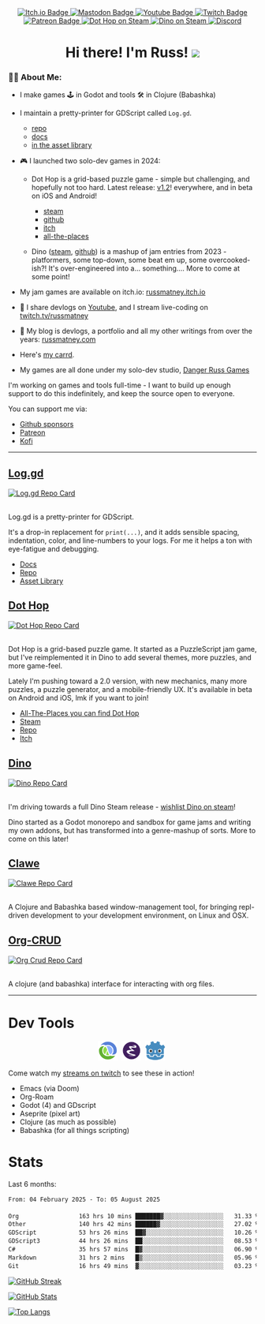 <link rel="stylesheet" href="https://cdn.jsdelivr.net/gh/devicons/devicon@latest/devicon.min.css">

<div id="header" align="center">
<div id="badges">
  <a href="https://russmatney.itch.io">
    <img src="https://img.shields.io/badge/Itch.io-red?style=for-the-badge&logo=itch.io&logoColor=white" alt="Itch.io Badge"/>
  </a>
  <a href="https://mastodon.gamedev.place/@russmatney">
    <img src="https://img.shields.io/badge/Mastodon-teal?style=for-the-badge&logo=mastodon&logoColor=white" alt="Mastodon Badge"/>
  </a>
  <a href="https://www.youtube.com/@russmatney">
    <img src="https://img.shields.io/badge/Youtube-red?style=for-the-badge&logo=youtube&logoColor=white" alt="Youtube Badge"/>
  </a>
  <a href="https://www.twitch.tv/russmatney">
    <img src="https://img.shields.io/badge/Twitch-purple?style=for-the-badge&logo=twitch&logoColor=white" alt="Twitch Badge"/>
  </a>
  <a href="https://www.patreon.com/russmatney">
    <img src="https://img.shields.io/badge/Patreon-red?style=for-the-badge&logo=patreon&logoColor=white" alt="Patreon Badge"/>
  </a>
  <a href="https://store.steampowered.com/app/2779710/Dot_Hop/">
    <img
    alt="Dot Hop on Steam"
    src="https://img.shields.io/badge/add%20to%20wishlist%20-%20?style=for-the-badge&logo=steam&label=Dot%20Hop&color=55abef" />
  </a>
  <a href="https://store.steampowered.com/app/2589550/Dino/">
    <img
    src="https://img.shields.io/badge/add%20to%20wishlist%20-%20?style=for-the-badge&logo=steam&label=Dino&color=55abef"
    alt="Dino on Steam" >
  </a>
  <a href="https://discord.gg/PQvfdApHFQ">
    <img alt="Discord" src="https://img.shields.io/discord/758750490015563776?style=for-the-badge&logo=discord&logoColor=fff&label=discord" />
  </a>
</div>

<h1>
  Hi there! I'm Russ!
  <img src="https://media.giphy.com/media/hvRJCLFzcasrR4ia7z/giphy.gif" width="30px"/>
</h1>
</div>

### :technologist: About Me:

- I make games :joystick: in Godot and tools :hammer_and_wrench: in Clojure (Babashka)

- I maintain a pretty-printer for GDScript called `Log.gd`.
  - [repo](https://github.com/russmatney/log.gd)
  - [docs](https://russmatney.github.io/log.gd/#/)
  - [in the asset library](https://godotengine.org/asset-library/asset/2696)

- :video_game: I launched two solo-dev games in 2024:

  - Dot Hop is a grid-based puzzle game - simple but challenging, and hopefully
    not too hard. Latest release:
    [v1.2](https://store.steampowered.com/news/app/2779710/view/539986853961400427)!
    everywhere, and in beta on iOS and Android!

    - [steam](https://store.steampowered.com/app/2779710/Dot_Hop/)
    - [github](https://github.com/russmatney/dothop)
    - [itch](https://russmatney.itch.io/dot-hop)
    - [all-the-places](https://russmatney.github.io/dothop/#/all-the-places)

  - Dino ([steam](https://store.steampowered.com/app/2589550/Dino/),
    [github](https://github.com/russmatney/dino)) is a mashup of jam entries
    from 2023 - platformers, some top-down, some beat em up, some
    overcooked-ish?! It's over-engineered into a... something.... More to come
    at some point!

- My jam games are available on itch.io: [russmatney.itch.io](https://russmatney.itch.io)

- :movie_camera: I share devlogs on [Youtube](https://www.youtube.com/@russmatney), and I stream live-coding on [twitch.tv/russmatney](https://twitch.tv/russmatney)

- :seedling: My blog is devlogs, a portfolio and all my other writings from over the years:
  [russmatney.com](https://russmatney.com/)

- Here's [my carrd](https://russmatney.carrd.co).

- My games are all done under my solo-dev studio, [Danger Russ Games](https://dangerrussgames.com)

I'm working on games and tools full-time - I want to build up enough support to
do this indefinitely, and keep the source open to everyone.

You can support me via:

- [Github sponsors](https://github.com/sponsors/russmatney)
- [Patreon](https://patreon.com/russmatney)
- [Kofi](https://ko-fi.com/russmatney)

---

## [Log.gd](https://github.com/russmatney/log.gd)

<a href="https://github.com/russmatney/log.gd">
  <img align="center"
  src="https://github-readme-stats.vercel.app/api/pin/?username=russmatney&repo=log.gd&theme=transparent"
  alt="Log.gd Repo Card" />
</a>
<br/>
<br/>

Log.gd is a pretty-printer for GDScript.

It's a drop-in replacement for `print(...)`, and it adds sensible spacing,
indentation, color, and line-numbers to your logs. For me it helps a ton with
eye-fatigue and debugging.

- [Docs](https://russmatney.github.io/log.gd/#/)
- [Repo](https://github.com/russmatney/log.gd)
- [Asset Library](https://godotengine.org/asset-library/asset/2696)

## [Dot Hop](https://github.com/russmatney/dothop)

<a href="https://github.com/russmatney/dothop">
  <img align="center"
  src="https://github-readme-stats.vercel.app/api/pin/?username=russmatney&repo=dothop&theme=transparent"
  alt="Dot Hop Repo Card" />
</a>
<br/>
<br/>

Dot Hop is a grid-based puzzle game. It started as a PuzzleScript jam game, but
I've reimplemented it in Dino to add several themes, more puzzles, and
more game-feel.

Lately I'm pushing toward a 2.0 version, with new mechanics, many more puzzles,
a puzzle generator, and a mobile-friendly UX. It's available in beta on Android
and iOS, lmk if you want to join!

- [All-The-Places you can find Dot Hop](https://russmatney.github.io/dothop/#/all-the-places)
- [Steam](https://store.steampowered.com/app/2779710/Dot_Hop/)
- [Repo](https://github.com/russmatney/dothop)
- [Itch](https://russmatney.itch.io/dot-hop)

## [Dino](https://github.com/russmatney/dino)

<a href="https://github.com/russmatney/dino">
  <img align="center" src="https://github-readme-stats.vercel.app/api/pin/?username=russmatney&repo=dino&theme=transparent" alt="Dino Repo Card" />
</a>
<br/>
<br/>

I'm driving towards a full Dino Steam release - [wishlist Dino on steam](https://store.steampowered.com/app/2589550/Dino/)!

Dino started as a Godot monorepo and sandbox for game jams and writing my own addons,
but has transformed into a genre-mashup of sorts. More to come on this later!

## [Clawe](https://github.com/russmatney/clawe)

<a href="https://github.com/russmatney/clawe">
  <img align="center" src="https://github-readme-stats.vercel.app/api/pin/?username=russmatney&repo=clawe&theme=transparent" alt="Clawe Repo Card" />
</a>
<br/>
<br/>

A Clojure and Babashka based window-management tool, for bringing repl-driven
development to your development environment, on Linux and OSX.

## [Org-CRUD](https://github.com/russmatney/org-crud)

<a href="https://github.com/russmatney/org-crud">
  <img align="center"
  src="https://github-readme-stats.vercel.app/api/pin/?username=russmatney&repo=org-crud&theme=transparent"
  alt="Org Crud Repo Card" />
</a>
<br/>
<br/>

A clojure (and babashka) interface for interacting with org files.

---

# Dev Tools

<div align="center">
  <img src="https://github.com/devicons/devicon/blob/develop/icons/clojure/clojure-original.svg" title="Clojure" alt="Clojure" width="40" height="40"/>&nbsp;
  <img src="https://github.com/devicons/devicon/blob/develop/icons/emacs/emacs-original.svg" title="Emacs" alt="Emacs" width="40" height="40"/>&nbsp;
  <img src="https://github.com/devicons/devicon/blob/develop/icons/godot/godot-original.svg" title="Godot" alt="Godot" width="40" height="40"/>&nbsp;
</div>

Come watch my [streams on twitch](https://twitch.tv/russmatney) to see these in action!

- Emacs (via Doom)
- Org-Roam
- Godot (4) and GDscript
- Aseprite (pixel art)
- Clojure (as much as possible)
- Babashka (for all things scripting)


# Stats

Last 6 months:

<!--START_SECTION:waka-->

```txt
From: 04 February 2025 - To: 05 August 2025

Org                 163 hrs 10 mins ███████▓░░░░░░░░░░░░░░░░░   31.33 %
Other               140 hrs 42 mins ██████▓░░░░░░░░░░░░░░░░░░   27.02 %
GDScript            53 hrs 26 mins  ██▓░░░░░░░░░░░░░░░░░░░░░░   10.26 %
GDScript3           44 hrs 26 mins  ██░░░░░░░░░░░░░░░░░░░░░░░   08.53 %
C#                  35 hrs 57 mins  █▓░░░░░░░░░░░░░░░░░░░░░░░   06.90 %
Markdown            31 hrs 2 mins   █▒░░░░░░░░░░░░░░░░░░░░░░░   05.96 %
Git                 16 hrs 49 mins  ▓░░░░░░░░░░░░░░░░░░░░░░░░   03.23 %
```

<!--END_SECTION:waka-->

<!-- [![russmatney wakatime stats](https://github-readme-stats.vercel.app/api/wakatime?username=russmatney&custom_title=Last%207%20Days&theme=transparent)]() -->

[![GitHub Streak](http://github-readme-streak-stats.herokuapp.com?user=russmatney&theme=transparent&background=000000)]()

[![GitHub Stats](https://github-readme-stats.vercel.app/api?username=russmatney&theme=transparent&hide=prs,issues&show_icons=true)]()

[![Top Langs](https://github-readme-stats.vercel.app/api/top-langs/?username=russmatney&layout=compact&theme=transparent&hide=javascript,css&langs_count=7&hide_title=true)]()
